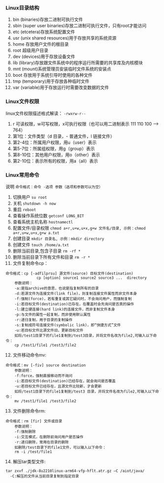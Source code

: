 ### Linux目录结构
1. bin (binaries)存放二进制可执行文件
2. sbin (super user binaries)存放二进制可执行文件，只有root才能访问
3. etc (etcetera)存放系统配置文件
4. usr (unix shared resources)用于存放共享的系统资源
5. home 存放用户文件的根目录
6. root 超级用户目录
7. dev (devices)用于存放设备文件
8. lib (library)存放跟文件系统中的程序运行所需要的共享库及内核模块
9. mnt (mount)系统管理员安装临时文件系统的安装点
10. boot 存放用于系统引导时使用的各种文件
11. tmp (temporary)用于存放各种临时文件
12. var (variable)用于存放运行时需要改变数据的文件

### Linux文件权限
linux文件权限描述格式解读：
`-rwxrw-r--`
1. r 可读权限，w可写权限，x可执行权限（也可以用二进制表示 111 110 100 --> 764）
2. 第1位：文件类型（d 目录，- 普通文件，l 链接文件）
3. 第2-4位：所属用户权限，用u（user）表示
4. 第5-7位：所属组权限，用g（group）表示
5. 第8-10位：其他用户权限，用o（other）表示
6. 第2-10位：表示所有的权限，用a（all）表示

### Linux常用命令
说明 `命令格式：命令 -选项 参数（选项和参数可以为空）`
1. 切换用户 `su root`
2. 关机 `shutdown -h now`
3. 重启 `reboot`
4. 查看操作系统位数 `getconf LONG_BIT`
5. 查看系统主机名称 `hostnamectl`
6. 配置文件/目录权限 `chmod a+r,u+w,u+x,g+w 文件名/目录, 示例：chmod a+r,u+w,u+x,g+w a.txt`
7. 创建目录 `mkdir 目录名, 示例：mkdir directory`
8. 创建文件 `touch /home/a.txt`
9. 删除当前目录,包含子目录 `rm -rf *`
10. 删除当前目录下所有文件和目录 `rm -r *`
11. 文件复制命令cp：
```
命令格式：cp [-adfilprsu] 源文件(source) 目标文件(destination)
              cp [option] source1 source2 source3 ...  directory
    参数说明：
    -a:是指archive的意思，也说是指复制所有的目录
    -d:若源文件为连接文件(link file)，则复制连接文件属性而非文件本身
    -f:强制(force)，若有重复或其它疑问时，不会询问用户，而强制复制
    -i:若目标文件(destination)已存在，在覆盖时会先询问是否真的操作
    -l:建立硬连接(hard link)的连接文件，而非复制文件本身
    -p:与文件的属性一起复制，而非使用默认属性
    -r:递归复制，用于目录的复制操作
    -s:复制成符号连接文件(symbolic link)，即“快捷方式”文件
    -u:若目标文件比源文件旧，更新目标文件
    如将/test1目录下的file1复制到/test3目录，并将文件名改为file2,可输入以下命令：
    cp /test1/file1 /test3/file2
```
12. 文件移动命令mv:
```
命令格式：mv [-fiv] source destination
    参数说明：
    -f:force，强制直接移动而不询问
    -i:若目标文件(destination)已经存在，就会询问是否覆盖
    -u:若目标文件已经存在，且源文件比较新，才会更新
    如将/test1目录下的file1复制到/test3 目录，并将文件名改为file2,可输入以下命令：
    mv /test1/file1 /test3/file2
```
13. 文件删除命令rm:
```
命令格式：rm [fir] 文件或目录
    参数说明：
    -f:强制删除
    -i:交互模式，在删除前询问用户是否操作
    -r:递归删除，常用在目录的删除
    如删除/test目录下的file1文件，可以输入以下命令：
    rm -i /test/file1

```
14. 解压tar类型文件:
```
tar zxvf ./jdk-8u2210linux-arm64-vfp-hflt.atr.gz –C /aiot/java/
  -C:解压的文件从当前目录复制到指定目录
```




